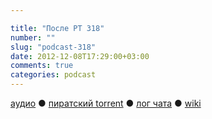 ```yaml
---

title: "После РТ 318"
number: ""
slug: "podcast-318"
date: 2012-12-08T17:29:00+03:00
comments: true
categories: podcast
---
```

[аудио](http://cdn.radio-t.com/rt318post.mp3) ● [пиратский torrent](http://pirates.radio-t.com/torrents/rt318post.mp3.torrent) ● [лог чата](http://chat.radio-t.com/logs/radio-t-318.html) ● [wiki](http://wiki.radio-t.com/%D0%9F%D0%BE%D1%81%D0%BB%D0%B5_%D0%A0%D0%A2_318) <audio src="http://cdn.radio-t.com/rt318post.mp3" preload="none">
